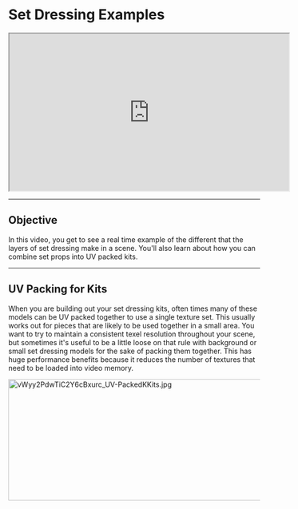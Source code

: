 # Set Dressing Examples

<p><iframe src="https://www.youtube.com/embed/EDRWQC42VMM?rel=0" width="560" height="315" allowfullscreen="allowfullscreen" allow="accelerometer; autoplay; clipboard-write; encrypted-media; gyroscope; picture-in-picture"></iframe></p>
<hr>
<h2>Objective</h2>
<p>In this video, you get to see a real time example of the different that the layers of set dressing make in a scene. You'll also learn about how you can combine set props into UV packed kits.</p>
<hr>
<h2>UV Packing for Kits</h2>
<p>When you are building out your set dressing kits, often times many of these models can be UV packed together to use a single texture set. This usually works out for pieces that are likely to be used together in a small area. You want to try to maintain a consistent texel resolution throughout your scene, but sometimes it's useful to be a little loose on that rule with background or small set dressing models for the sake of packing them together. This has huge performance benefits because it reduces the number of textures that need to be loaded into video memory.</p>
<p><img src="https://vertexschool.instructure.com/courses/464/files/27971/preview?verifier=LSFgaZ0Gzezz9q2oJAskA1cyugaFKLIHwjGp2zjd" alt="vWyy2PdwTiC2Y6cBxurc_UV-PackedKKits.jpg" width="640" height="243" data-api-endpoint="https://vertexschool.instructure.com/api/v1/courses/464/files/27971" data-api-returntype="File">&nbsp;&nbsp;</p>